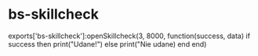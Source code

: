# bs-skillcheck

exports['bs-skillcheck']:openSkillcheck(3, 8000, function(success, data)
 if success then
     print("Udane!") 
 else
     print("Nie udane) 
 end
end)
